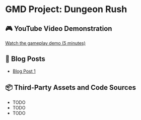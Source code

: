 # GMD Project: Dungeon Rush

## 🎮 YouTube Video Demonstration
[Watch the gameplay demo (5 minutes)](https://youtube.com/your-demo-link)

## 📝 Blog Posts
- [Blog Post 1](blogposts)

## 📦 Third-Party Assets and Code Sources
- TODO
- TODO
- TODO
